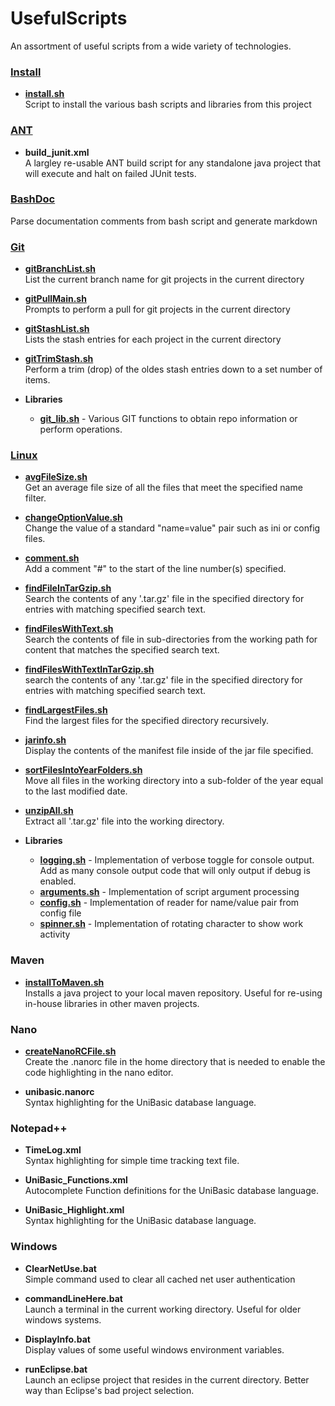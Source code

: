 # UsefulScripts
An assortment of useful scripts from a wide variety of technologies.

### [Install](docs/install.sh.md)
- **[install.sh](install.sh)**  
Script to install the various bash scripts and libraries from this project

### [ANT](ant/readme.md)
- **build_junit.xml**  
A largley re-usable ANT build script for any standalone java project that will execute and halt on failed JUnit tests.

### [BashDoc](bashdoc/bashdoc.sh.md)
Parse documentation comments from bash script and generate markdown

### [Git](git/readme.md)
- **[gitBranchList.sh](git/docs/gitBranchList.sh.md)**  
List the current branch name for git projects in the current directory

- **[gitPullMain.sh](git/docs/gitPullMain.sh.md)**  
Prompts to perform a pull for git projects in the current directory

- **[gitStashList.sh](git/docs/gitStashList.sh.md)**  
Lists the stash entries for each project in the current directory

- **[gitTrimStash.sh](git/docs/gitTrimStash.sh.md)**  
Perform a trim (drop) of the oldes stash entries down to a set number of items.

- **Libraries**  
    - **[git_lib.sh](git/lib/docs/git_lib.sh.md)** - Various GIT functions to obtain repo information or perform operations.

### [Linux](linux/readme.md)
- **[avgFileSize.sh](linux/docs/avgFileSize.sh.md)**  
Get an average file size of all the files that meet the specified name filter.

- **[changeOptionValue.sh](linux/docs/changeOptionValue.sh.md)**  
Change the value of a standard "name=value" pair such as ini or config files.

- **[comment.sh](linux/docs/comment.sh.md)**  
Add a comment "#" to the start of the line number(s) specified.

- **[findFileInTarGzip.sh](linux/docs/findFileInTarGzip.sh.md)**  
Search the contents of any '.tar.gz' file in the specified directory for entries with matching specified search text.

- **[findFilesWithText.sh](linux/docs/findFilesWithText.sh.md)**  
Search the contents of file in sub-directories from the working path for content that matches the specified search text.

- **[findFilesWithTextInTarGzip.sh](linux/docs/findFilesWithTextInTarGzip.sh.md)**  
search the contents of any '.tar.gz' file in the specified directory for entries with matching specified search text.

- **[findLargestFiles.sh](linux/docs/findLargestFiles.sh.md)**    
Find the largest files for the specified directory recursively.

- **[jarinfo.sh](linux/docs/jarinfo.sh.md)**  
Display the contents of the manifest file inside of the jar file specified.

- **[sortFilesIntoYearFolders.sh](linux/docs/sortFilesIntoYearFolders.sh.md)**  
Move all files in the working directory into a sub-folder of the year equal to the last modified date.

- **[unzipAll.sh](linux/docs/unzipAll.sh.md)**  
Extract all '.tar.gz' file into the working directory.

- **Libraries**  
    - **[logging.sh](linux/lib/docs/logging.sh.md)** - Implementation of verbose toggle for console output. Add as many console output code that will only output if debug is enabled.
    - **[arguments.sh](linux/lib/docs/arguments.sh.md)** - Implementation of script argument processing
    - **[config.sh](linux/lib/docs/config.sh.md)** - Implementation of reader for name/value pair from config file
    - **[spinner.sh](linux/lib/docs/spinner.sh.md)** - Implementation of rotating character to show work activity


### Maven  
- **[installToMaven.sh](maven/docs/installToMaven.sh.md)**  
Installs a java project to your local maven repository. Useful for re-using in-house libraries in other maven projects.

### Nano
- **[createNanoRCFile.sh](nanorc/docs/createNanoRCFile.sh.md)**  
Create the .nanorc file in the home directory that is needed to enable the code highlighting in the nano editor.   

- **unibasic.nanorc**  
Syntax highlighting for the UniBasic database language.

### Notepad++
- **TimeLog.xml**  
Syntax highlighting for simple time tracking text file.

- **UniBasic_Functions.xml**  
Autocomplete Function definitions for the UniBasic database language.

- **UniBasic_Highlight.xml**  
Syntax highlighting for the UniBasic database language.


### Windows
- **ClearNetUse.bat**  
Simple command used to clear all cached net user authentication

- **commandLineHere.bat**  
Launch a terminal in the current working directory. Useful for older windows systems.

- **DisplayInfo.bat**  
Display values of some useful windows environment variables.

- **runEclipse.bat**  
Launch an eclipse project that resides in the current directory. Better way than Eclipse's bad project selection.
